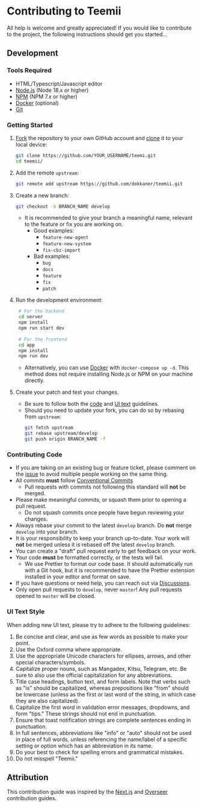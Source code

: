 # Contributing to Teemii

All help is welcome and greatly appreciated! If you would like to contribute to the project, the following instructions should get you started...

## Development

### Tools Required

- HTML/Typescript/Javascript editor
- [Node.js](https://nodejs.org/en/download/) (Node 18.x or higher)
- [NPM](https://www.npmjs.com/get-npm) (NPM 7.x or higher)
- [Docker](https://www.docker.com/) (optional)
- [Git](https://git-scm.com/downloads)

### Getting Started

1. [Fork](https://help.github.com/articles/fork-a-repo/) the repository to your own GitHub account and [clone](https://help.github.com/articles/cloning-a-repository/) it to your local device:

   ```bash
   git clone https://github.com/YOUR_USERNAME/teemi.git
   cd teemii/
   ```

2. Add the remote `upstream`:

   ```bash
   git remote add upstream https://github.com/dokkaner/teemii.git
   ```

3. Create a new branch:

   ```bash
   git checkout -b BRANCH_NAME develop
   ```

    - It is recommended to give your branch a meaningful name, relevant to the feature or fix you are working on.
        - Good examples:
            - `feature-new-agent`
            - `feature-new-system`
            - `fix-cbz-import`
        - Bad examples:
            - `bug`
            - `docs`
            - `feature`
            - `fix`
            - `patch`

4. Run the development environment:

   ```bash
    # For the backend
    cd server
    npm install
    npm run start dev
    
    # For the frontend
    cd app
    npm install
    npm run dev
   ```

    - Alternatively, you can use [Docker](https://www.docker.com/) with `docker-compose up -d`. This method does not require installing Node.js or NPM on your machine directly.

5. Create your patch and test your changes.

    - Be sure to follow both the [code](#contributing-code) and [UI text](#ui-text-style) guidelines.
    - Should you need to update your fork, you can do so by rebasing from `upstream`:
      ```bash
      git fetch upstream
      git rebase upstream/develop
      git push origin BRANCH_NAME -f
      ```

### Contributing Code

- If you are taking on an existing bug or feature ticket, please comment on the [issue](https://github.com/dokkaner/teemii/issues) to avoid multiple people working on the same thing.
- All commits **must** follow [Conventional Commits](https://www.conventionalcommits.org/en/v1.0.0/)
    - Pull requests with commits not following this standard will **not** be merged.
- Please make meaningful commits, or squash them prior to opening a pull request.
    - Do not squash commits once people have begun reviewing your changes.
- Always rebase your commit to the latest `develop` branch. Do **not** merge `develop` into your branch.
- It is your responsibility to keep your branch up-to-date. Your work will **not** be merged unless it is rebased off the latest `develop` branch.
- You can create a "draft" pull request early to get feedback on your work.
- Your code **must** be formatted correctly, or the tests will fail.
    - We use Prettier to format our code base. It should automatically run with a Git hook, but it is recommended to have the Prettier extension installed in your editor and format on save.
- If you have questions or need help, you can reach out via [Discussions](https://github.com/dokkaner/teemii/discussions).
- Only open pull requests to `develop`, never `master`! Any pull requests opened to `master` will be closed.

### UI Text Style

When adding new UI text, please try to adhere to the following guidelines:

1. Be concise and clear, and use as few words as possible to make your point.
2. Use the Oxford comma where appropriate.
3. Use the appropriate Unicode characters for ellipses, arrows, and other special characters/symbols.
4. Capitalize proper nouns, such as Mangadex, Kitsu, Telegram, etc. Be sure to also use the official capitalization for any abbreviations.
5. Title case headings, button text, and form labels. Note that verbs such as "is" should be capitalized, whereas prepositions like "from" should be lowercase (unless as the first or last word of the string, in which case they are also capitalized).
6. Capitalize the first word in validation error messages, dropdowns, and form "tips." These strings should not end in punctuation.
7. Ensure that toast notification strings are complete sentences ending in punctuation.
8. In full sentences, abbreviations like "info" or "auto" should not be used in place of full words, unless referencing the name/label of a specific setting or option which has an abbreviation in its name.
9. Do your best to check for spelling errors and grammatical mistakes.
10. Do not misspell "Teemii."

## Attribution

This contribution guide was inspired by the [Next.js](https://github.com/vercel/next.js) and [Overseer](https://github.com/sct/overseerr) contribution guides.